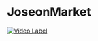 # JoseonMarket

[![Video Label](http://img.youtube.com/vi/6kqzEleTRI8/0.jpg)](https://youtu.be/6kqzEleTRI8)
